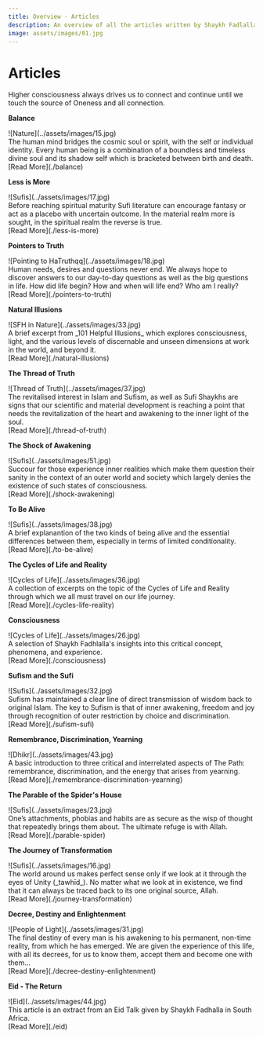 ```yaml
---
title: Overview - Articles
description: An overview of all the articles written by Shaykh Fadlalla Haeri covering various topics related to Sufism and Islam.
image: assets/images/01.jpg
---
```


# Articles

<div class="callout6">
Higher consciousness always drives us to connect and continue until we touch the source of Oneness and all connection.
</div>

<div markdown="1" class="card article sidebar center">

**Balance**

<div markdown="2" class="article-image">
![Nature](../assets/images/15.jpg)
</div>

<div markdown="3" class="article-para">
The human mind bridges the cosmic soul or spirit, with the self or individual identity. Every human being is a combination of a boundless and timeless divine soul and its shadow self which is bracketed between birth and death.
</div>

<div markdown="3" class="article-link">
[Read More](./balance)
</div>

</div>

<div markdown="1" class="card article sidebar center">

**Less is More**

<div markdown="2" class="article-image">
![Sufis](../assets/images/17.jpg)
</div>

<div markdown="3" class="article-para">
Before reaching spiritual maturity Sufi literature can encourage fantasy or act as a placebo with uncertain outcome. In the material realm more is sought, in the spiritual realm the reverse is true.
</div>

<div markdown="3" class="article-link">
[Read More](./less-is-more)
</div>

</div>

<div markdown="1" class="card article sidebar center">

**Pointers to Truth**

<div markdown="2" class="article-image">
![Pointing to HaTruthqq](../assets/images/18.jpg)
</div>

<div markdown="3" class="article-para">
Human needs, desires and questions never end. We always hope to discover answers to our day-to-day questions as well as the big questions in life. How did life begin? How and when will life end? Who am I really?
</div>

<div markdown="3" class="article-link">
[Read More](./pointers-to-truth)
</div>

</div>

<div markdown="1" class="card article sidebar center">

**Natural Illusions**

<div markdown="2" class="article-image">
![SFH in Nature](../assets/images/33.jpg)
</div>

<div markdown="3" class="article-para">
A brief excerpt from _101 Helpful Illusions_ which explores consciousness, light, and the various levels of discernable and unseen dimensions at work in the world, and beyond it.
</div>

<div markdown="3" class="article-link">
[Read More](./natural-illusions)
</div>

</div>

<div markdown="1" class="card article sidebar center">

**The Thread of Truth**

<div markdown="2" class="article-image">
![Thread of Truth](../assets/images/37.jpg)
</div>

<div markdown="3" class="article-para">
The revitalised interest in Islam and Sufism, as well as Sufi Shaykhs are signs that our scientific and material development is reaching a point that needs the revitalization of the heart and awakening to the inner light of the soul.
</div>

<div markdown="3" class="article-link">
[Read More](./thread-of-truth)
</div>

</div>

<div markdown="1" class="card article sidebar center">

**The Shock of Awakening**

<div markdown="2" class="article-image">
![Sufis](../assets/images/51.jpg)
</div>

<div markdown="3" class="article-para">
Succour for those experience inner realities which make them question their sanity in the context of an outer world and society which largely denies the existence of such states of consciousness.
</div>

<div markdown="3" class="article-link">
[Read More](./shock-awakening)
</div>

</div>

<div markdown="1" class="card article sidebar center">

**To Be Alive**

<div markdown="2" class="article-image">
![Sufis](../assets/images/38.jpg)
</div>

<div markdown="3" class="article-para">
A brief explanantion of the two kinds of being alive and the essential differences between them, especially in terms of limited conditionality.
</div>

<div markdown="3" class="article-link">
[Read More](./to-be-alive)
</div>

</div>

<div markdown="1" class="card article sidebar center">

**The Cycles of Life and Reality**

<div markdown="2" class="article-image">
![Cycles of Life](../assets/images/36.jpg)
</div>

<div markdown="3" class="article-para">
A collection of excerpts on the topic of the Cycles of Life and Reality through which we all must travel on our life journey.
</div>

<div markdown="3" class="article-link">
[Read More](./cycles-life-reality)
</div>

</div>

<div markdown="1" class="card article sidebar center">

**Consciousness**

<div markdown="2" class="article-image">
![Cycles of Life](../assets/images/26.jpg)
</div>

<div markdown="3" class="article-para">
A selection of Shaykh Fadhlalla's insights into this critical concept, phenomena, and experience.
</div>

<div markdown="3" class="article-link">
[Read More](./consciousness)
</div>

</div>

<div markdown="1" class="card article sidebar center">

**Sufism and the Sufi**

<div markdown="2" class="article-image">
![Sufis](../assets/images/32.jpg)
</div>

<div markdown="3" class="article-para">
Sufism has maintained a clear line of direct transmission of wisdom back to original Islam. The key to Sufism is that of inner awakening, freedom and joy through recognition of outer restriction by choice and discrimination.
</div>

<div markdown="3" class="article-link">
[Read More](./sufism-sufi)
</div>

</div>

<div markdown="1" class="card article sidebar center">

**Remembrance, Discrimination, Yearning**

<div markdown="2" class="article-image">
![Dhikr](../assets/images/43.jpg)
</div>

<div markdown="3" class="article-para">
A basic introduction to three critical and interrelated aspects of The Path: remembrance, discrimination, and the energy that arises from yearning.
</div>

<div markdown="3" class="article-link">
[Read More](./remembrance-discrimination-yearning)
</div>

</div>

<div markdown="1" class="card article sidebar center">

**The Parable of the Spider's House**

<div markdown="2" class="article-image">
![Sufis](../assets/images/23.jpg)
</div>

<div markdown="3" class="article-para">
One’s attachments, phobias and habits are as secure as the wisp of thought that repeatedly brings them about. The ultimate refuge is with Allah.
</div>

<div markdown="3" class="article-link">
[Read More](./parable-spider)
</div>

</div>

<div markdown="1" class="card article sidebar center">

**The Journey of Transformation**

<div markdown="2" class="article-image">
![Sufis](../assets/images/16.jpg)
</div>

<div markdown="3" class="article-para">
The world around us makes perfect sense only if we look at it through the eyes of Unity (_tawhīd_). No matter what we look at in existence, we find that it can always be traced back to its one original source, Allah.
</div>

<div markdown="3" class="article-link">
[Read More](./journey-transformation)
</div>

</div>

<div markdown="1" class="card article sidebar center">

**Decree, Destiny and Enlightenment**

<div markdown="2" class="article-image">
![People of Light](../assets/images/31.jpg)
</div>

<div markdown="3" class="article-para">
The final destiny of every man is his awakening to his permanent, non-time reality, from which he has emerged. We are given the experience of this life, with all its decrees, for us to know them, accept them and become one with them...
</div>

<div markdown="3" class="article-link">
[Read More](./decree-destiny-enlightenment)
</div>

</div>

<div markdown="1" class="card article sidebar center">

**Eid - The Return**

<div markdown="2" class="article-image">
![Eid](../assets/images/44.jpg)
</div>

<div markdown="3" class="article-para">
This article is an extract from an Eid Talk given by Shaykh Fadhalla in South Africa.
</div>

<div markdown="3" class="article-link">
[Read More](./eid)
</div>

</div>